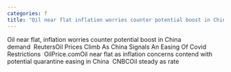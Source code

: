 ```yaml
---
categories: f
title: "Oil near flat inflation worries counter potential boost in China demand  Reuters"
---
```

Oil near flat, inflation worries counter potential boost in China demand&nbsp;&nbsp;ReutersOil Prices Climb As China Signals An Easing Of Covid Restrictions&nbsp;&nbsp;OilPrice.comOil near flat as inflation concerns contend with potential quarantine easing in China&nbsp;&nbsp;CNBCOil steady as rate 